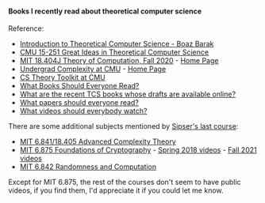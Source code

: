 #### Books I recently read about theoretical computer science

Reference:
- [Introduction to Theoretical Computer Science - Boaz Barak](https://introtcs.org/)
- [CMU 15-251 Great Ideas in Theoretical Computer Science](https://www.youtube.com/watch?v=khyrgbiz20o&list=PLm3J0oaFux3aafQm568blS9blxtA_EWQv&index=1)
- [MIT 18.404J Theory of Computation, Fall 2020](https://www.youtube.com/playlist?list=PLUl4u3cNGP60_JNv2MmK3wkOt9syvfQWY) - [Home Page](https://ocw.mit.edu/courses/mathematics/18-404j-theory-of-computation-fall-2020/)
- [Undergrad Complexity at CMU](https://www.youtube.com/watch?v=RxhpiYKFQd8&list=PLm3J0oaFux3YL5vLXpzOyJiLtqLp6dCW2) - [Home Page](http://www.cs.cmu.edu/~15455/)
- [CS Theory Toolkit at CMU](https://www.youtube.com/watch?v=prI35GmCon4&list=PLm3J0oaFux3ZYpFLwwrlv_EHH9wtH6pnX)
- [What Books Should Everyone Read?](https://cstheory.stackexchange.com/questions/3253/what-books-should-everyone-read)
- [What are the recent TCS books whose drafts are available online?](https://cstheory.stackexchange.com/questions/3540/what-are-the-recent-tcs-books-whose-drafts-are-available-online)
- [What papers should everyone read?](https://cstheory.stackexchange.com/questions/1168/what-papers-should-everyone-read)
- [What videos should everybody watch?](https://cstheory.stackexchange.com/questions/1198/what-videos-should-everybody-watch)

There are some additional subjects mentioned by [Sipser's last course](https://youtu.be/eEXSv0jChO4?list=PLUl4u3cNGP60_JNv2MmK3wkOt9syvfQWY&t=4696):
- [MIT 6.841/18.405 Advanced Complexity Theory](http://people.csail.mit.edu/madhu/ST03/)
- [MIT 6.875 Foundations of Cryptography](http://mit6875.org/) - [Spring 2018 videos](https://www.youtube.com/playlist?list=PL6ogFv-ieghe8MOIcpD6UDtdK-UMHG8oH) - [Fall 2021 videos](https://vimeo.com/user150298776)
- [MIT 6.842 Randomness and Computation](https://people.csail.mit.edu/ronitt/COURSE/S22/)

Except for MIT 6.875, the rest of the courses don't seem to have public videos, if you find them, I'd appreciate it if you could let me know.
